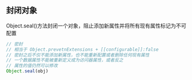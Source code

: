 
## 封闭对象
Object.seal()方法封闭一个对象，阻止添加新属性并将所有现有属性标记为不可配置
```js
// 密封
// 相当于 Object.prevetnExtensions + [[configurable]]:false
// 密封之后不仅不能添加新属性，也不能重新配置或者删除任何现有属性
// 一个数据属性不能被重新定义成为访问器属性，或者反之
// 属性的值仍然可以修改
Object.seal(obj)

```